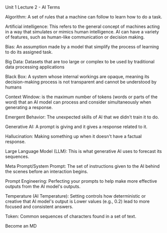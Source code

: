 Unit 1 Lecture 2 - AI Terms

Algorithm: A set of rules that a machine can follow to learn how to do a
task.

Artificial intelligence: This refers to the general concept of machines
acting in a way that simulates or mimics human intelligence. AI can have
a variety of features, such as human-like communication or decision
making.

Bias: An assumption made by a model that simplify the process of
learning to do its assigned task.

Big Data: Datasets that are too large or complex to be used by
traditional data processing applications

Black Box: A system whose internal workings are opaque, meaning its
decision-making process is not transparent and cannot be understood by
humans

Context Window: is the maximum number of tokens (words or parts of the
word) that an AI model can process and consider simultaneously when
generating a response.

Emergent Behavior: The unexpected skills of AI that we didn\'t train it
to do.

Generative AI: A prompt is giving and it gives a response related to it.

Hallucination: Making something up when it doesn\'t have a factual
response.

Large Language Model (LLM): This is what generative AI uses to forecast
its sequences.

Meta Prompt/System Prompt: The set of instructions given to the AI
behind the scenes before an interaction begins.

Prompt Engineering: Perfecting your prompts to help make more effective
outputs from the AI model\'s outputs.

Temperature (AI Temperature): Setting controls how deterministic or
creative that AI model\'s output is Lower values (e.g., 0.2) lead to
more focused and consistent answers.

Token: Common sequences of characters found in a set of text.

Become an MD
